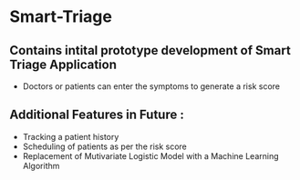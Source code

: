 # Smart-Triage
## Contains intital prototype development of Smart Triage Application
* Doctors or patients can enter the symptoms to generate a risk score

## Additional Features in Future :
* Tracking a patient history
* Scheduling of patients as per the risk score
* Replacement of Mutivariate Logistic Model with a Machine Learning Algorithm
